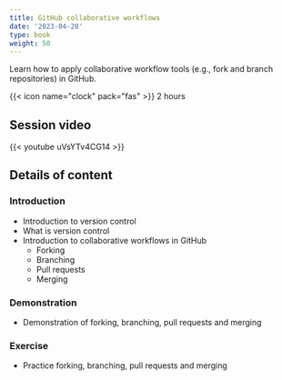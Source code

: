 ```yaml
---
title: GitHub collaborative workflows
date: '2023-04-28'
type: book
weight: 50
---
```


Learn how to apply collaborative workflow tools (e.g., fork and branch repositories) in GitHub. 

<!--more-->

{{< icon name="clock" pack="fas" >}} 2 hours

## Session video

{{< youtube uVsYTv4CG14 >}}

## Details of content
### Introduction
- Introduction to version control
- What is version control
- Introduction to collaborative workflows in GitHub
  - Forking 
  - Branching
  - Pull requests
  - Merging

### Demonstration
- Demonstration of forking, branching, pull requests and merging

### Exercise
- Practice forking, branching, pull requests and merging
